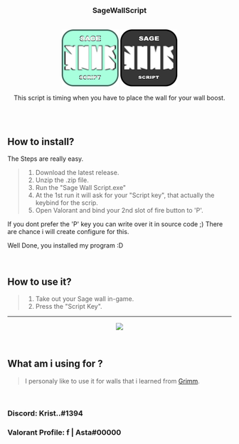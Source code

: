 <br />
<h3 align="center">SageWallScript</h3>


<br />


<div align="center">
    <tr>
        <td>
            <img src="icon.png" width="128" height="128">
        </td>
        <td>
            <img src="icon_dark.png" width="128" height="128">
        </td>
    </tr>

  <p align="center">
        This script is timing when you have to place the wall for your wall boost.
    <br />
    <br />
  </p>
</div>


<br />



## How to install?

The Steps are really easy.

> 1. Download the latest release.
> 2. Unzip the .zip file.
> 3. Run the "Sage Wall Script.exe"
> 4. At the 1st run it will ask for your "Script key", that actually the keybind for the scrip.
> 5. Open Valorant and bind your 2nd slot of fire button to 'P'.

If you dont prefer the 'P' key you can write over it in source code ;)
There are chance i will create configure for this.

Well Done, you installed my program :D



<br />


## How to use it?

> 1. Take out your Sage wall in-game.
> 2. Press the "Script Key".
___

<p align="center">
  <img src="https://user-images.githubusercontent.com/70468074/184510701-65c94d98-b223-48dc-9b09-e4ca12b8d7d9.gif" >
</p>


<br />


## What am i using for ?

> I personaly like to use it for walls that i learned from [Grimm](https://www.twitch.tv/grimm).


<br />


### Discord: Krist..#1394
### Valorant Profile: f | Asta#00000

